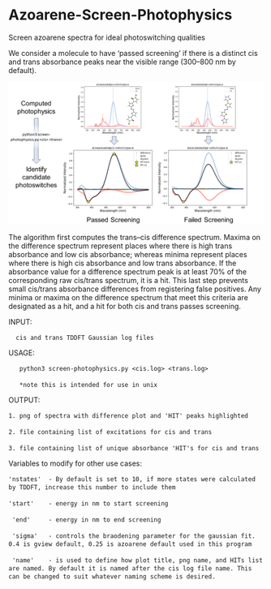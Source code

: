 # Azoarene-Screen-Photophysics
Screen azoarene spectra for ideal photoswitching qualities

We consider a molecule to have ‘passed screening’ if there is a distinct cis and trans absorbance peaks near the visible range (300–800 nm by default). 

![Image of Screening](example_screenings.png)

The algorithm first computes the trans–cis difference spectrum. Maxima on the difference spectrum represent places where there is high trans absorbance and low cis absorbance; whereas minima represent places where there is high cis absorbance and low trans absorbance. If the absorbance value for a difference spectrum peak is at least 70% of the corresponding raw cis/trans spectrum, it is a hit. This last step prevents small cis/trans absorbance differences from registering false positives. Any minima or maxima on the difference spectrum that meet this criteria are designated as a hit, and a hit for both cis and trans passes screening. 


INPUT:

      cis and trans TDDFT Gaussian log files
  
USAGE:

       python3 screen-photophysics.py <cis.log> <trans.log>
   
       *note this is intended for use in unix
   
OUTPUT:

    1. png of spectra with difference plot and 'HIT' peaks highlighted
    
    2. file containing list of excitations for cis and trans
    
    3. file containing list of unique absorbance 'HIT's for cis and trans
    
    
    
Variables to modify for other use cases:


    'nstates'  - By default is set to 10, if more states were calculated by TDDFT, increase this number to include them
    
    'start'    - energy in nm to start screening
    
     'end'     - energy in nm to end screening
     
     'sigma'   - controls the braodening parameter for the gaussian fit. 0.4 is gview default, 0.25 is azoarene default used in this program
     
     'name'    - is used to define how plot title, png name, and HITs list are named. By default it is named after the cis log file name. This can be changed to suit whatever naming scheme is desired.
  
